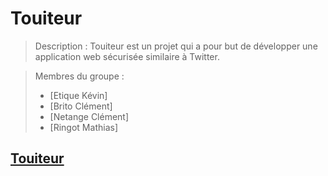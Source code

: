# Touiteur

> Description :
> Touiteur est un projet qui a pour but de développer une application web sécurisée similaire à Twitter.

> Membres du groupe :
> - [Etique Kévin]
> - [Brito Clément]
> - [Netange Clément]
> - [Ringot Mathias]

## [Touiteur](https://webetu.iutnc.univ-lorraine.fr/~etique5u/sae_web_php/touiteur_ringot_netange_brito_etique-main/)
